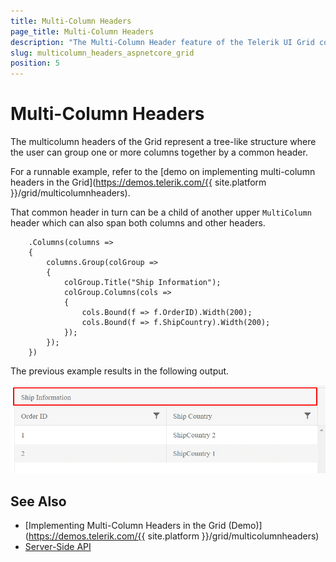 ```yaml
---
title: Multi-Column Headers
page_title: Multi-Column Headers
description: "The Multi-Column Header feature of the Telerik UI Grid component for {{ site.framework }} allows you to group one or more columns under a common higher-level header."
slug: multicolumn_headers_aspnetcore_grid
position: 5
---
```


# Multi-Column Headers

The multicolumn headers of the Grid represent a tree-like structure where the user can group one or more columns together by a common header.

For a runnable example, refer to the [demo on implementing multi-column headers in the Grid](https://demos.telerik.com/{{ site.platform }}/grid/multicolumnheaders).

That common header in turn can be a child of another upper `MultiColumn` header which can also span both columns and other headers.

        .Columns(columns =>
        {
            columns.Group(colGroup =>
            {
                colGroup.Title("Ship Information");
                colGroup.Columns(cols =>
                {
                    cols.Bound(f => f.OrderID).Width(200);
                    cols.Bound(f => f.ShipCountry).Width(200);
                });
            });
        })

The previous example results in the following output.

![A Telerik UI Grid HtmlHelper for {{ site.framework }} with a column group](colgroup.png)

## See Also

* [Implementing Multi-Column Headers in the Grid (Demo)](https://demos.telerik.com/{{ site.platform }}/grid/multicolumnheaders)
* [Server-Side API](/api/grid)
